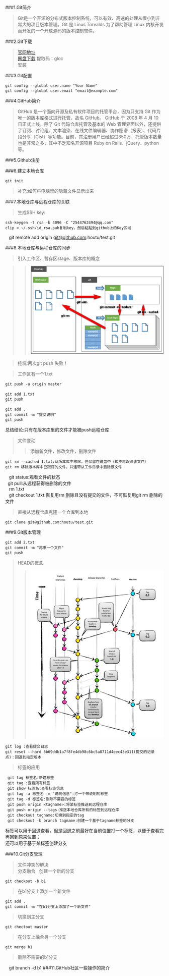 ###1.Git简介  
>Git是一个开源的分布式版本控制系统，可以有效、高速的处理从很小到非常大的项目版本管理。Git 是 Linus Torvalds 为了帮助管理 Linux 内核开发而开发的一个开放源码的版本控制软件。  

###2.Git下载
>[官网地址](https://git-scm.com/downloads)  
>[网盘下载](http://pan.baidu.com/s/1i5n1EMp) 提取码：gloc  
安装

###3.Git配置

    git config --global user.name "Your Name"  
    git config --global user.email "email@example.com"

###4.GitHub简介  
>GitHub 是一个面向开源及私有软件项目的托管平台，因为只支持 Git 作为唯一的版本库格式进行托管，故名 GitHub。
GitHub 于 2008 年 4 月 10 日正式上线，除了 Git 代码仓库托管及基本的 Web 管理界面以外，还提供了订阅、讨论组、文本渲染、在线文件编辑器、协作图谱（报表）、代码片段分享（Gist）等功能。目前，其注册用户已经超过350万，托管版本数量也是非常之多，其中不乏知名开源项目 Ruby on Rails、jQuery、python 等。

###5.Github注册

###6.建立本地仓库 

    git init  
>补充:如何将电脑里的隐藏文件显示出来

###7.本地仓库与远程仓库的关联  
>生成SSH key:

    ssh-keygen -t rsa -b 4096 -C "2544762494@qq.com"  
    clip < ~/.ssh/id_rsa.pub复制key，然后粘贴到github上的Key区域
    git remote add origin git@github.com:houtu/test.git

###8.本地仓库与远程仓库的同步  

>引入工作区、暂存区stage、版本库的概念

>>![仓库概念图](repository.png)

>挖坑:两次git push 失败！  

>工作区有一个1.txt

    git push -u origin master

    git add 1.txt
    git push

    git add .
    git commit -m "提交说明"  
    git push
    
总结结论:只有在版本库里的文件才能被push远程仓库

>文件变动  
>>添加新文件，修改文件，删除文件

    git rm --cached 1.txt:从版本库中移除，但保留在磁盘中（即不再跟踪该文件）  
    git rm 移除版本库中已跟踪的文件，并连带从工作目录中删除该文件  
    git status:观看文件的状态  
    git pull:从远程获得被删除的文件  
    rm 1.txt  
    git checkout 1.txt:恢复用rm 删除且没有提交的文件，不可恢复用git rm 删除的文件

>直接从远程仓库克隆一个仓库到本地

    git clone git@github.com:houtu/test.git
###9.Git版本管理

    git add 2.txt  
    git commit -m "再来一个文件"  
    git push
    
>HEAD的概念
>>![HEAD概念图](branch.png)

    git log :查看提交日志  
    git reset --hard 5b69ddb1a7f8fe4db98c6bc5a8711d4eec43e311(提交的记录点)：回退到指定版本
     
>标签的应用
    
     git tag 标签名:新建标签
     git tag :查看所有标签  
     git show 标签名:查看标签信息  
     git tag -a 标签名 -m "说明信息":打一个带说明的标签  
     git tag -d 标签名:删除不需要的标签  
     git push origin <tagname>:将某标签推送到远程仓库  
     git push origin --tags:推送本地仓库所有的标签到远程仓库
     git checkout tagname:切换到指定的tag
     git checkout -b branch tagname:创建一个基于tagname标签的分支

 标签可以用于回退查看，但是回退之前最好在当前位置打一个标签，以便于查看完再回到原来位置；  
 还可以用于基于某标签创建分支
 
  
  
  
###10.Git分支管理  
>文件冲突的解决  
>分支融合   
>创建一个新的分支

    git checkout -b b1
>在b1分支上添加一个新文件

    git add .  
    git commit -m "在b1分支上添加了一个新文件"
>切换到主分支

    git chectout master
>在分支上融合另一个分支

    git merge b1
>删除不需要的b1分支

    git branch -d b1
###11.GitHub社区一些操作的简介
